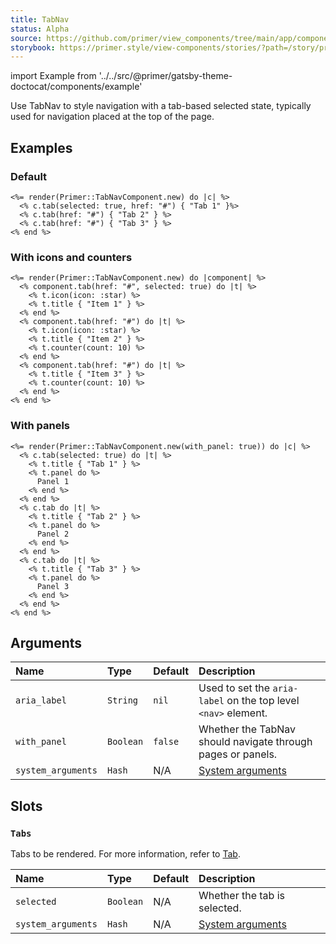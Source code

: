 ```yaml
---
title: TabNav
status: Alpha
source: https://github.com/primer/view_components/tree/main/app/components/primer/tab_nav_component.rb
storybook: https://primer.style/view-components/stories/?path=/story/primer-tab-nav-component
---
```


import Example from '../../src/@primer/gatsby-theme-doctocat/components/example'

<!-- Warning: AUTO-GENERATED file, do not edit. Add code comments to your Ruby instead <3 -->

Use TabNav to style navigation with a tab-based selected state, typically used for navigation placed at the top of the page.

## Examples

### Default

<Example src="  <div class='tabnav '>    <nav role='tablist' aria-label='' class='tabnav-tabs'>        <a href='#' role='tab' aria-current='page' class='tabnav-tab '>          Tab 1</a>        <a href='#' role='tab' class='tabnav-tab '>          Tab 2</a>        <a href='#' role='tab' class='tabnav-tab '>          Tab 3</a>    </nav></div>" />

```erb
<%= render(Primer::TabNavComponent.new) do |c| %>
  <% c.tab(selected: true, href: "#") { "Tab 1" }%>
  <% c.tab(href: "#") { "Tab 2" } %>
  <% c.tab(href: "#") { "Tab 3" } %>
<% end %>
```

### With icons and counters

<Example src="  <div class='tabnav '>    <nav role='tablist' aria-label='' class='tabnav-tabs'>        <a href='#' role='tab' aria-current='page' class='tabnav-tab '>  <svg class='octicon octicon-star' height='16' viewBox='0 0 16 16' version='1.1' width='16' aria-hidden='true'><path fill-rule='evenodd' d='M8 .25a.75.75 0 01.673.418l1.882 3.815 4.21.612a.75.75 0 01.416 1.279l-3.046 2.97.719 4.192a.75.75 0 01-1.088.791L8 12.347l-3.766 1.98a.75.75 0 01-1.088-.79l.72-4.194L.818 6.374a.75.75 0 01.416-1.28l4.21-.611L7.327.668A.75.75 0 018 .25zm0 2.445L6.615 5.5a.75.75 0 01-.564.41l-3.097.45 2.24 2.184a.75.75 0 01.216.664l-.528 3.084 2.769-1.456a.75.75 0 01.698 0l2.77 1.456-.53-3.084a.75.75 0 01.216-.664l2.24-2.183-3.096-.45a.75.75 0 01-.564-.41L8 2.694v.001z'></path></svg>  <span>Item 1</span>  </a>        <a href='#' role='tab' class='tabnav-tab '>  <svg class='octicon octicon-star' height='16' viewBox='0 0 16 16' version='1.1' width='16' aria-hidden='true'><path fill-rule='evenodd' d='M8 .25a.75.75 0 01.673.418l1.882 3.815 4.21.612a.75.75 0 01.416 1.279l-3.046 2.97.719 4.192a.75.75 0 01-1.088.791L8 12.347l-3.766 1.98a.75.75 0 01-1.088-.79l.72-4.194L.818 6.374a.75.75 0 01.416-1.28l4.21-.611L7.327.668A.75.75 0 018 .25zm0 2.445L6.615 5.5a.75.75 0 01-.564.41l-3.097.45 2.24 2.184a.75.75 0 01.216.664l-.528 3.084 2.769-1.456a.75.75 0 01.698 0l2.77 1.456-.53-3.084a.75.75 0 01.216-.664l2.24-2.183-3.096-.45a.75.75 0 01-.564-.41L8 2.694v.001z'></path></svg>  <span>Item 2</span>  <span title='10' class='Counter '>10</span></a>        <a href='#' role='tab' class='tabnav-tab '>    <span>Item 3</span>  <span title='10' class='Counter '>10</span></a>    </nav></div>" />

```erb
<%= render(Primer::TabNavComponent.new) do |component| %>
  <% component.tab(href: "#", selected: true) do |t| %>
    <% t.icon(icon: :star) %>
    <% t.title { "Item 1" } %>
  <% end %>
  <% component.tab(href: "#") do |t| %>
    <% t.icon(icon: :star) %>
    <% t.title { "Item 2" } %>
    <% t.counter(count: 10) %>
  <% end %>
  <% component.tab(href: "#") do |t| %>
    <% t.title { "Item 3" } %>
    <% t.counter(count: 10) %>
  <% end %>
<% end %>
```

### With panels

<Example src="<tab-container>  <div class='tabnav '>    <nav role='tablist' aria-label='' class='tabnav-tabs'>        <button role='tab' type='button' aria-selected='true' class='tabnav-tab '>    <span>Tab 1</span>  </button>        <button role='tab' type='button' class='tabnav-tab '>    <span>Tab 2</span>  </button>        <button role='tab' type='button' class='tabnav-tab '>    <span>Tab 3</span>  </button>    </nav></div>      <div role='tabpanel'>      Panel 1</div>      <div role='tabpanel' hidden='hidden'>      Panel 2</div>      <div role='tabpanel' hidden='hidden'>      Panel 3</div></tab-container>" />

```erb
<%= render(Primer::TabNavComponent.new(with_panel: true)) do |c| %>
  <% c.tab(selected: true) do |t| %>
    <% t.title { "Tab 1" } %>
    <% t.panel do %>
      Panel 1
    <% end %>
  <% end %>
  <% c.tab do |t| %>
    <% t.title { "Tab 2" } %>
    <% t.panel do %>
      Panel 2
    <% end %>
  <% end %>
  <% c.tab do |t| %>
    <% t.title { "Tab 3" } %>
    <% t.panel do %>
      Panel 3
    <% end %>
  <% end %>
<% end %>
```

## Arguments

| Name | Type | Default | Description |
| :- | :- | :- | :- |
| `aria_label` | `String` | `nil` | Used to set the `aria-label` on the top level `<nav>` element. |
| `with_panel` | `Boolean` | `false` | Whether the TabNav should navigate through pages or panels. |
| `system_arguments` | `Hash` | N/A | [System arguments](/system-arguments) |

## Slots

### `Tabs`

Tabs to be rendered. For more information, refer to [Tab](/components/tab).

| Name | Type | Default | Description |
| :- | :- | :- | :- |
| `selected` | `Boolean` | N/A | Whether the tab is selected. |
| `system_arguments` | `Hash` | N/A | [System arguments](/system-arguments) |
